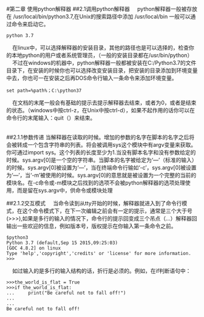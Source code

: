 #第二章 使用python解释器
##2.1调用python解释器
&nbsp;&nbsp;&nbsp;&nbsp;python解释器一般被存放在 /usr/local/bin/python3.7,在Unix的搜索路径中添加 /usr/local/bin 一般可以通过命令来启动它。

	python 3.7

&nbsp;&nbsp;&nbsp;&nbsp;在linux中，可以选择解释器的安装目录，其他的路径也是可以选择的，检查你的本地python的用户或者系统管理员，（一般的安装目录都在/usr/bin/python）<br>
&nbsp;&nbsp;&nbsp;&nbsp;不过在windows的机器中，python解释器一般都被安装在C:/Python3.7的文件目录下，在安装的时候你也可以选择改变安装目录，把安装的目录添加到环境变量中去，你也可一在安装之后再DOS命令行输入一条命令来添加环境变量。
	
	set path=%path%；C:\python37

&nbsp;&nbsp;&nbsp;&nbsp;在文档的末尾一般会有基础的提示去提示解释器去结束，或者为0，或者是结束的状态。（windows中按ctrl-z，在Unix中按ctrl-d），如果不起作用的话你可以在命令行的末尾输入：quit（）来结束。<br>
&nbsp;&nbsp;&nbsp;&nbsp;

##2.1.1参数传递
当解释器在读取的时候。增加的参数的名字在脚本的名字之后将会被转成一个包含字符串的列表。将会被调用sys这个模块中有argv变量来获取。你可通过import sys。这个列表的长度至少为1.当没有脚本名字和没有参数给定的时候。sys.argv[0]是一个空的字符串。当脚本的名字被给定为‘—’（标准的输入）的时候。sys.argv[0]被设置为‘—’，当在终端命令行输如‘-c’，sys.argv[0]被设置为‘—’，当‘-m’被使用的时候。sys.argv[0]的意思就是被设置为一个完整的当前的模块名。在-c命令或-m模块之后找到的选项不会被python解释器的选项处理使用，而是留在sys.argv中，供命令或模块处理

##2.1.2交互模式
&nbsp;&nbsp;&nbsp;&nbsp;当命令读到从tty开始的时候，解释器就进入到了命令行模式，在这个命令模式下，在下一次编辑之前会有一定的提示，通常是三个大于号(>>>),如果是多行的输入的情况下，命令行的提示回变成三个吊点（...）解释器回输出一些欢迎的信息，例如版本号，版权提示在你输入第一条命令之前。
	
	$python3
	Python 3.7 (default,Sep 15 2015,09:25:03)
	[GOC 4.8.2] on linux
	Type 'help','copyright','credits' or 'license' for more information.
	>>>
	
&nbsp;&nbsp;&nbsp;&nbsp;如过输入的是多行的输入结构的话，折行是必须的。例如，在if判断语句中：
	
	>>>the_world_is_flat = True
	>>>if the_world_is_flat:
	...		print("Be careful not to fall off!")
	...
	...
	Be careful not to fall off!
